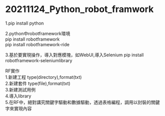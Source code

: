 # 20211124_Python_robot_framwork  

1.pip install python    
      
2.python中robotframework環境  
 pip install robotframework   
 pip install robotframework-ride  

3.基於要實現操作，導入對應模塊，如WebUI,導入Selenium
pip install robotframework-seleniumlibrary

RF實作  
1.新建工程 type(directory),format(txt)  
2.新建套件 type(file),format(txt)  
3.新建測試用例  
4.導入library  
5.在RF中，絕對講究關鍵字驅動和數據驅動，透過表格編程，調用以封裝的關鍵字來實現內容  

